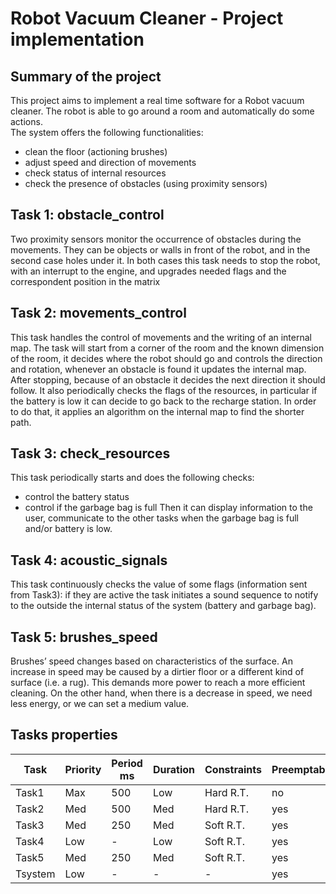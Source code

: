 # Robot Vacuum Cleaner - Project implementation

## Summary of the project
This project aims to implement a real time software for a Robot vacuum cleaner. The robot is able to go around a room and automatically do some actions. <br>
The system offers the following functionalities: <br>
  - clean the floor (actioning brushes)
  - adjust speed and direction of movements 
  - check status of internal resources 
  - check the presence of obstacles (using proximity sensors)

## Task 1: obstacle_control
Two proximity sensors monitor the occurrence of obstacles during the movements. They can be objects or walls in front of the robot, and in the second case holes under it. In both cases this task needs to stop the robot, with an interrupt to the engine, and upgrades needed flags and the correspondent position in the matrix

## Task 2: movements_control
This task handles the control of movements and the writing of an internal map. The task will start from a corner of the room and the known dimension of the room, it decides where the robot should go and controls the direction and rotation, whenever an obstacle is found it updates the internal map. After stopping, because of an obstacle it decides the next direction it should follow. It also periodically checks the flags of the resources, in particular if the battery is low it can decide to go back to the recharge station. In order to do that, it applies an algorithm on the internal map to find the shorter path.
## Task 3: check_resources 
This task periodically starts and does the following checks: <br>
 - control the battery status
 - control if the garbage bag is full
Then it can display information to the user, communicate to the other tasks when the garbage bag is full and/or battery is low.

## Task 4: acoustic_signals
This task continuously checks the value of some flags (information sent from Task3): if they are active the task initiates a sound sequence to notify to the outside the internal status of the system (battery and garbage bag).

## Task 5: brushes_speed
Brushes’ speed changes based on characteristics of the surface. An increase in speed may be caused by a dirtier floor or a different kind of surface (i.e. a rug). This demands more power to reach a more efficient cleaning. On the other hand, when there is a decrease in speed, we need less energy, or we can set a medium value.

## Tasks properties
|Task |Priority |Period ms |Duration |Constraints |Preemptable | Deadline ms |
| ----- | ----- | ----- | ----- | ----- | ----- | ----- |
|Task1   |Max |500 |Low |Hard R.T. |no  |100 |
|Task2   |Med |500 |Med |Hard R.T. |yes |100 |
|Task3   |Med |250 |Med |Soft R.T. |yes |200 |
|Task4   |Low |-   |Low |Soft R.T. |yes |-   |
|Task5   |Med |250 |Med |Soft R.T. |yes |200 |
|Tsystem |Low |-   |-   |-         |yes |-   |